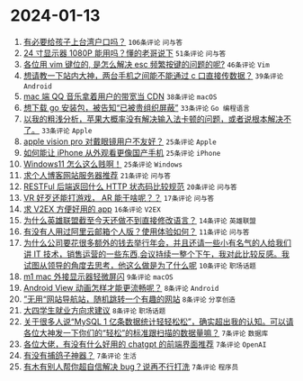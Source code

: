 # 2024-01-13

1. [有必要给孩子上台湾户口吗？](https://www.v2ex.com/t/1008325) `106条评论` `问与答`
1. [24 寸显示器 1080P 能用吗？懂的老哥说下](https://www.v2ex.com/t/1008267) `51条评论` `问与答`
1. [各位用 vim 键位的, 是怎么解决 esc 频繁按键的问题的呢?](https://www.v2ex.com/t/1008294) `46条评论` `Vim`
1. [想请教一下站内大神，两台手机之间能不能通过 c 口直接传数据？](https://www.v2ex.com/t/1008307) `39条评论` `Android`
1. [mac 端 QQ 音乐拿着用户的带宽当 CDN](https://www.v2ex.com/t/1008319) `38条评论` `macOS`
1. [想下载 go 安装包，被告知“已被贵组织屏蔽”](https://www.v2ex.com/t/1008273) `33条评论` `Go 编程语言`
1. [以我的粗浅分析，苹果大概率没有解决输入法卡顿的问题，或者说根本解决不了。](https://www.v2ex.com/t/1008334) `33条评论` `Apple`
1. [apple vision pro 对戴眼镜用户不友好？](https://www.v2ex.com/t/1008265) `25条评论` `Apple`
1. [如何能让 iPhone 从外观看更像国产手机](https://www.v2ex.com/t/1008276) `25条评论` `iPhone`
1. [Windows11 怎么这么贱啊！](https://www.v2ex.com/t/1008375) `25条评论` `Windows`
1. [求个人博客网站服务器推荐](https://www.v2ex.com/t/1008361) `21条评论` `问与答`
1. [RESTFul 后端返回什么 HTTP 状态码比较规范](https://www.v2ex.com/t/1008308) `20条评论` `问与答`
1. [VR 好歹还能打游戏， AR 能干啥呢？？](https://www.v2ex.com/t/1008263) `17条评论` `问与答`
1. [求 V2EX 方便好用的 app](https://www.v2ex.com/t/1008286) `16条评论` `V2EX`
1. [为什么英雄联盟截至今天还做不到直接修改语言？](https://www.v2ex.com/t/1008329) `14条评论` `英雄联盟`
1. [有没有人用过阿里云邮箱个人版？使用体验如何？](https://www.v2ex.com/t/1008290) `11条评论` `问与答`
1. [为什么公司要花很多额外的钱去举行年会，并且还请一些小有名气的人给我们讲 IT 技术，销售运营的一些东西,会议持续一整个下午，我对此比较反感。我试图从领导的角度去思考，他这么做是为了什么呢](https://www.v2ex.com/t/1008357) `10条评论` `职场话题`
1. [m1 mac 外接显示器轻微屏闪](https://www.v2ex.com/t/1008337) `9条评论` `macOS`
1. [Android View 动画怎样才能更流畅呢？](https://www.v2ex.com/t/1008359) `8条评论` `Android`
1. [”无用“网站导航站，随机跳转一个有趣的网站](https://www.v2ex.com/t/1008327) `8条评论` `分享创造`
1. [大四学生就业方向求建议](https://www.v2ex.com/t/1008284) `8条评论` `职场话题`
1. [关于很多人说“MySQL 1 亿条数据统计轻轻松松”，确实超出我的认知。可以请各位大神发一下你们的“轻松”的标准跟扫描的数据量嘛？](https://www.v2ex.com/t/1008404) `7条评论` `数据库`
1. [各位大佬，有没有什么好用的 chatgpt 的前端界面推荐](https://www.v2ex.com/t/1008339) `7条评论` `OpenAI`
1. [有没有捕鸽子神器？](https://www.v2ex.com/t/1008314) `7条评论` `生活`
1. [有木有别人帮你超自信解决 bug？说再不行打洗](https://www.v2ex.com/t/1008301) `7条评论` `程序员`
